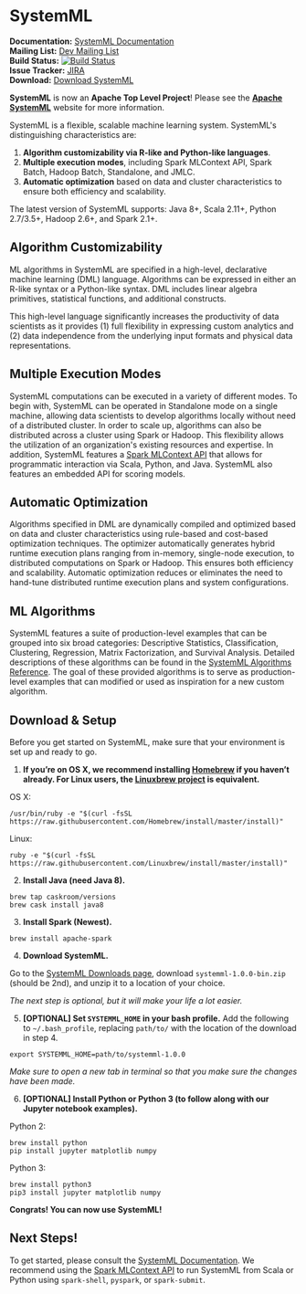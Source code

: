 <!--
{% comment %}
Licensed to the Apache Software Foundation (ASF) under one or more
contributor license agreements.  See the NOTICE file distributed with
this work for additional information regarding copyright ownership.
The ASF licenses this file to you under the Apache License, Version 2.0
(the "License"); you may not use this file except in compliance with
the License.  You may obtain a copy of the License at

http://www.apache.org/licenses/LICENSE-2.0

Unless required by applicable law or agreed to in writing, software
distributed under the License is distributed on an "AS IS" BASIS,
WITHOUT WARRANTIES OR CONDITIONS OF ANY KIND, either express or implied.
See the License for the specific language governing permissions and
limitations under the License.
{% endcomment %}
-->

# SystemML

**Documentation:** [SystemML Documentation](http://systemml.apache.org/documentation)<br/>
**Mailing List:** [Dev Mailing List](mailto:dev@systemml.apache.org)<br/>
**Build Status:** [![Build Status](https://sparktc.ibmcloud.com/jenkins/job/SystemML-DailyTest/badge/icon)](https://sparktc.ibmcloud.com/jenkins/job/SystemML-DailyTest)<br/>
**Issue Tracker:** [JIRA](https://issues.apache.org/jira/browse/SYSTEMML)<br/>
**Download:** [Download SystemML](http://systemml.apache.org/download.html)<br/>

**SystemML** is now an **Apache Top Level Project**! Please see the [**Apache SystemML**](http://systemml.apache.org/)
website for more information.

SystemML is a flexible, scalable machine learning system.
SystemML's distinguishing characteristics are:

  1. **Algorithm customizability via R-like and Python-like languages**.
  2. **Multiple execution modes**, including Spark MLContext API, Spark Batch, Hadoop Batch, Standalone, and JMLC.
  3. **Automatic optimization** based on data and cluster characteristics to ensure both efficiency and scalability.

The latest version of SystemML supports: Java 8+, Scala 2.11+, Python 2.7/3.5+, Hadoop 2.6+, and Spark 2.1+.


## Algorithm Customizability

ML algorithms in SystemML are specified in a high-level, declarative machine learning (DML) language.
Algorithms can be expressed in either an R-like syntax or a Python-like syntax. DML includes
linear algebra primitives, statistical functions, and additional constructs.

This high-level language significantly increases the productivity of
data scientists as it provides (1) full flexibility in expressing custom
analytics and (2) data independence from the underlying input formats and
physical data representations.


## Multiple Execution Modes

SystemML computations can be executed in a variety of different modes. To begin with, SystemML
can be operated in Standalone mode on a single machine, allowing data scientists to develop
algorithms locally without need of a distributed cluster. In order to scale up, algorithms can also be distributed
across a cluster using Spark or Hadoop.
This flexibility allows the utilization of an organization's existing resources and expertise.
In addition, SystemML features a
[Spark MLContext API](http://apache.github.io/systemml/spark-mlcontext-programming-guide.html)
that allows for programmatic interaction via Scala, Python, and Java. SystemML also features an
embedded API for scoring models.


## Automatic Optimization

Algorithms specified in DML are dynamically compiled and optimized based on data and cluster characteristics
using rule-based and cost-based optimization techniques. The optimizer automatically generates hybrid runtime
execution plans ranging from in-memory, single-node execution, to distributed computations on Spark or Hadoop.
This ensures both efficiency and scalability. Automatic optimization reduces or eliminates the need to hand-tune
distributed runtime execution plans and system configurations.

## ML Algorithms

SystemML features a suite of production-level examples that can be grouped into six broad categories:
Descriptive Statistics, Classification, Clustering, Regression, Matrix Factorization, and Survival Analysis.
Detailed descriptions of these algorithms can be found in the
[SystemML Algorithms Reference](http://apache.github.io/systemml/algorithms-reference.html).  The goal of these provided algorithms is to serve as production-level examples that can modified or used as inspiration for a new custom algorithm.

## Download & Setup

Before you get started on SystemML, make sure that your environment is set up and ready to go.

  1. **If you’re on OS X, we recommend installing [Homebrew](http://brew.sh) if you haven’t already.  For Linux users, the [Linuxbrew project](http://linuxbrew.sh/) is equivalent.**

  OS X:
  ```
  /usr/bin/ruby -e "$(curl -fsSL https://raw.githubusercontent.com/Homebrew/install/master/install)"
  ```
  Linux:
  ```
  ruby -e "$(curl -fsSL https://raw.githubusercontent.com/Linuxbrew/install/master/install)"
  ```

  2. **Install Java (need Java 8).**
  ```
  brew tap caskroom/versions
  brew cask install java8
  ```

  3. **Install Spark (Newest).**
  ```
  brew install apache-spark
  ```

  4. **Download SystemML.**

  Go to the [SystemML Downloads page](http://systemml.apache.org/download.html), download `systemml-1.0.0-bin.zip` (should be 2nd), and unzip it to a location of your choice.

  *The next step is optional, but it will make your life a lot easier.*

  5. **[OPTIONAL] Set `SYSTEMML_HOME` in your bash profile.**
  Add the following to `~/.bash_profile`, replacing `path/to/` with the location of the download in step 4.
  ```
  export SYSTEMML_HOME=path/to/systemml-1.0.0
  ```
  *Make sure to open a new tab in terminal so that you make sure the changes have been made.*

  6. **[OPTIONAL] Install Python or Python 3 (to follow along with our Jupyter notebook examples).**

  Python 2:
  ```
  brew install python
  pip install jupyter matplotlib numpy
  ```

  Python 3:
  ```
  brew install python3
  pip3 install jupyter matplotlib numpy
  ```

**Congrats! You can now use SystemML!**

## Next Steps!

To get started, please consult the
[SystemML Documentation](http://systemml.apache.org/documentation).  We
recommend using the [Spark MLContext API](http://apache.github.io/systemml/spark-mlcontext-programming-guide.html)
to run SystemML from Scala or Python using `spark-shell`, `pyspark`, or `spark-submit`.
